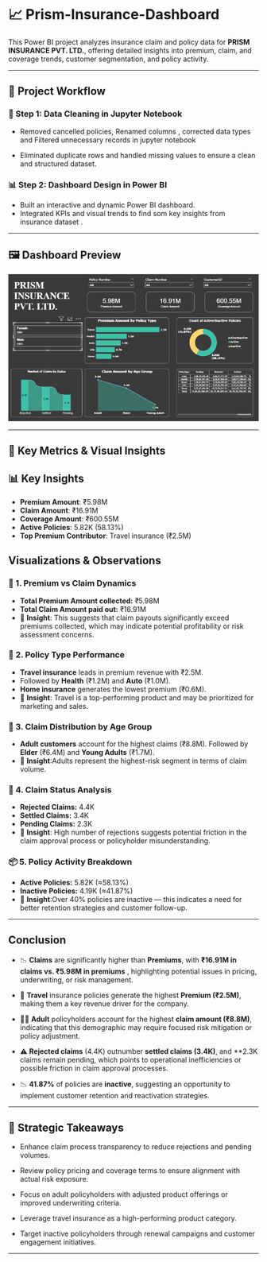 #  📈 Prism-Insurance-Dashboard 

This Power BI project analyzes insurance claim and policy data for **PRISM INSURANCE PVT. LTD.**, offering detailed insights into premium, claim, and coverage trends, customer segmentation, and policy activity.

---

## 🔁 Project Workflow


### 🧹 Step 1: Data Cleaning in Jupyter Notebook
- Removed cancelled policies, Renamed columns , corrected data types and Filtered unnecessary records in jupyter notebook 

- Eliminated duplicate rows and handled missing values to ensure a clean and structured dataset.

### 📊 Step 2: Dashboard Design in Power BI
- Built an interactive and dynamic Power BI dashboard.
- Integrated KPIs and visual trends to find som key insights from insurance dataset .

---


## 🖼️ Dashboard Preview

![Dashboard Preview](<Prism Insurance Dashboard.png>)

---
## 📌 Key Metrics & Visual Insights
## 📊 Key Insights

- **Premium Amount**: ₹5.98M
- **Claim Amount**: ₹16.91M
- **Coverage Amount**: ₹600.55M
- **Active Policies**: 5.82K (58.13%)
- **Top Premium Contributor**: Travel insurance (₹2.5M)


## Visualizations & Observations
### 🔳 1. Premium vs Claim Dynamics
- **Total Premium Amount collected:** ₹5.98M
- **Total Claim Amount paid out:** ₹16.91M
- 📝 **Insight**: This suggests that claim payouts significantly exceed premiums collected, which may indicate potential profitability or risk assessment concerns.

### 📅 2. Policy Type Performance
- **Travel insurance** leads in premium revenue with ₹2.5M.
- Followed by **Health** (₹1.2M) and **Auto** (₹1.0M).
- **Home insurance** generates the lowest premium (₹0.6M).
- 📝 **Insight**:  Travel is a top-performing product and may be prioritized for marketing and sales.

### 📆 3. Claim Distribution by Age Group
- **Adult customers** account for the highest claims (₹8.8M). Followed by **Elder** (₹6.4M) and **Young Adults** (₹1.7M).
- 📝 **Insight**:Adults represent the highest-risk segment in terms of claim volume.

### 📌 4. Claim Status Analysis
- **Rejected Claims:** 4.4K
- **Settled Claims:** 3.4K
- **Pending Claims:** 2.3K
- 📝 **Insight**: High number of rejections suggests potential friction in the claim approval process or policyholder misunderstanding.

### 📦 5. Policy Activity Breakdown
- **Active Policies:** 5.82K (≈58.13%)
- **Inactive Policies:** 4.19K (≈41.87%)
- 📝 **Insight**:Over 40% policies are inactive — this indicates a need for better retention strategies and customer follow-up.

---
## Conclusion 

- 📉 **Claims** are significantly higher than **Premiums**, with **₹16.91M in claims vs. ₹5.98M in premiums** , highlighting potential issues in pricing, underwriting, or risk management.

- 📌 **Travel** insurance policies generate the highest **Premium (₹2.5M)**, making them a key revenue driver for the company.

- 🧑‍💼 **Adult** policyholders account for the highest **claim amount (₹8.8M)**, indicating that this demographic may require focused risk mitigation or policy adjustment.

- ⚠️ **Rejected claims** (4.4K) outnumber **settled claims (3.4K)**, and **2.3K claims remain pending, which points to operational inefficiencies or possible friction in claim approval processes.

- 📉 **41.87%** of policies are **inactive**, suggesting an opportunity to implement customer retention and reactivation strategies.

--- 
## 🧠 Strategic Takeaways

- Enhance claim process transparency to reduce rejections and pending volumes.

- Review policy pricing and coverage terms to ensure alignment with actual risk exposure.

- Focus on adult policyholders with adjusted product offerings or improved underwriting criteria.

- Leverage travel insurance as a high-performing product category.

- Target inactive policyholders through renewal campaigns and customer engagement initiatives.

--- 
